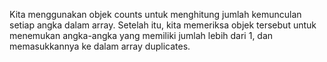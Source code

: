 Kita menggunakan objek counts untuk menghitung jumlah kemunculan setiap angka dalam array. Setelah itu, kita memeriksa objek tersebut untuk menemukan angka-angka yang memiliki jumlah lebih dari 1, dan memasukkannya ke dalam array duplicates.